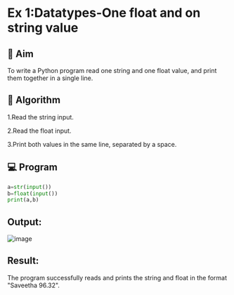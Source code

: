 
# Ex 1:Datatypes-One float and on string value

## 🎯 Aim
To write a Python program read one string and one float value, and print them together in a single line. 
## 🧠 Algorithm
1.Read the string input.

2.Read the float input.

3.Print both values in the same line, separated by a space.

## 💻 Program
```.py
a=str(input())
b=float(input())
print(a,b)
```

## Output:
![image](https://github.com/user-attachments/assets/8b6b2cda-a5f7-44ef-b44a-990b449198a8)


## Result:
The program successfully reads and prints the string and float in the format "Saveetha 96.32".
